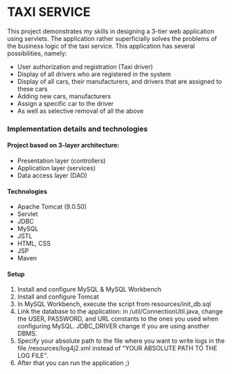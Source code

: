 # TAXI SERVICE

This project demonstrates my skills in designing a 3-tier web application using servlets. The application rather superficially solves the problems of the business logic of the taxi service.
This application has several possibilities, namely:
* User authorization and registration (Taxi driver)
* Display of all drivers who are registered in the system
* Display of all cars, their manufacturers, and drivers that are assigned to these cars
* Adding new cars, manufacturers
* Assign a specific car to the driver
* As well as selective removal of all the above

### Implementation details and technologies
#### Project based on 3-layer architecture:
* Presentation layer (controllers)
* Application layer (services)
* Data access layer (DAO)

#### Technologies
* Apache Tomcat (9.0.50)
* Servlet
* JDBC
* MySQL
* JSTL
* HTML, CSS
* JSP
* Maven

#### Setup
1. Install and configure MySQL & MySQL Workbench
2. Install and configure Tomcat
3. In MySQL Workbench, execute the script from resources/init_db.sql
4. Link the database to the application: in /util/ConnectionUtil.java, change the USER, PASSWORD, and URL constants to the ones you used when configuring MySQL. JDBC_DRIVER change if you are using another DBMS.
5. Specify your absolute path to the file where you want to write logs in the file /resources/log4j2.xml instead of "YOUR ABSOLUTE PATH TO THE LOG FILE".
6. After that you can run the application ;)